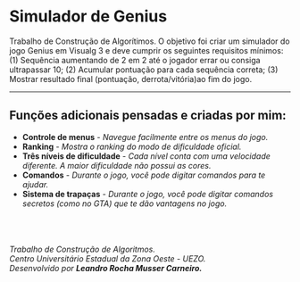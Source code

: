 <h1>Simulador de Genius</h1>

Trabalho de Construção de Algorítimos. O objetivo foi criar um simulador do jogo Genius em Visualg 3 e deve cumprir os seguintes requisitos mínimos: (1) Sequência aumentando de 2 em 2 até o jogador errar ou consiga ultrapassar 10; (2) Acumular pontuação para cada sequência correta; (3) Mostrar resultado final (pontuação, derrota/vitória)ao fim do jogo.

<hr>
<h2>Funções adicionais pensadas e criadas por mim:</h2>
<ul>
	<li>
		<b>Controle de menus</b> - <i>Navegue facilmente entre os menus do jogo.</i>
	</li>
	<li>
		<b>Ranking</b> - <i>Mostra o ranking do modo de dificuldade oficial.</i>
	</li>
	<li>
		<b>Três níveis de dificuldade</b> - <i>Cada nível conta com uma velocidade diferente. A maior dificuldade não possui as cores.</i>
	</li>
	<li>
		<b>Comandos</b> - <i>Durante o jogo, você pode digitar comandos para te ajudar.</i>
	</li>
	<li>
		<b>Sistema de trapaças</b> - <i>Durante o jogo, você pode digitar comandos secretos (como no GTA) que te dão vantagens no jogo.</i>
	</li>
</ul>
<br><br><br>
<i>Trabalho de Construção de Algoritmos.</i><br>
<i>Centro Universitário Estadual da Zona Oeste - UEZO.</i><br>
<i>Desenvolvido por <b>Leandro Rocha Musser Carneiro<b>.</i>
